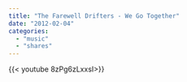 ```yaml
---
title: "The Farewell Drifters - We Go Together"
date: "2012-02-04"
categories:
  - "music"
  - "shares"
---
```


<div style="width: 70vw;">{{< youtube 8zPg6zLxxsI>}}</div>
